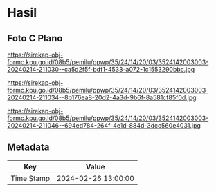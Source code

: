 # Hasil

## Foto C Plano

https://sirekap-obj-formc.kpu.go.id/08b5/pemilu/ppwp/35/24/14/20/03/3524142003003-20240214-211030--ca5d2f5f-bdf1-4533-a072-1c1553290bbc.jpg

https://sirekap-obj-formc.kpu.go.id/08b5/pemilu/ppwp/35/24/14/20/03/3524142003003-20240214-211034--8b176ea8-20d2-4a3d-9b6f-8a581cf85f0d.jpg

https://sirekap-obj-formc.kpu.go.id/08b5/pemilu/ppwp/35/24/14/20/03/3524142003003-20240214-211046--694ed784-264f-4e1d-884d-3dcc560e4031.jpg


## Metadata

| Key        | Value               |
| ---------- | ------------------- |
| Time Stamp | 2024-02-26 13:00:00 |



